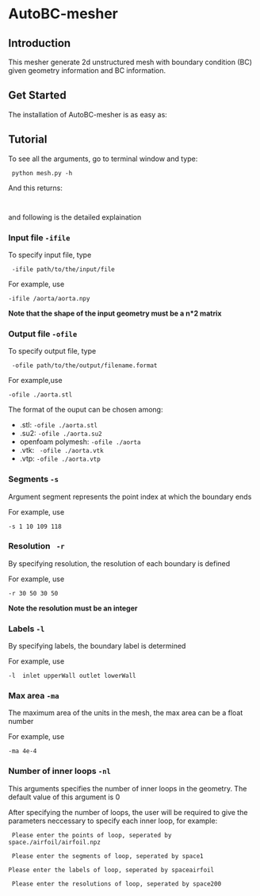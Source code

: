 # AutoBC-mesher
## Introduction

This mesher generate 2d unstructured mesh with boundary condition (BC) given geometry information and BC information.

## Get Started

The installation of AutoBC-mesher is as easy as:





## Tutorial

To see all the arguments, go to terminal window and type:

` python mesh.py -h`

And this returns: 

` `

and following is the detailed explaination

### Input file `-ifile`

To specify input file, type

` -ifile path/to/the/input/file` 

For example, use

` -ifile /aorta/aorta.npy  `

**Note that the shape of the input geometry must be a n*2 matrix**

### Output file `-ofile`

To specify output file, type

` -ofile path/to/the/output/filename.format` 

For example,use

` -ofile ./aorta.stl  `

The format of the ouput can be chosen among:

- .stl: ` -ofile ./aorta.stl  `
- .su2: ` -ofile ./aorta.su2  `
- openfoam polymesh: ` -ofile ./aorta  `
- .vtk: ` -ofile ./aorta.vtk`
- .vtp: ` -ofile ./aorta.vtp  `

### Segments `-s`

Argument segment represents the point index at which the boundary ends

For example, use 

`-s 1 10 109 118 `

### Resolution ` -r`

By specifying resolution, the resolution of each boundary is defined

For example, use

`-r 30 50 30 50`

**Note the resolution must be an integer**

### Labels `-l`

By specifying labels, the boundary label is determined

For example, use

`-l  inlet upperWall outlet lowerWall`

### Max area `-ma`

The maximum area of the units in the mesh, the max area can be a float number

For example, use

`-ma 4e-4`

### Number of inner loops `-nl`

This arguments specifies the number of inner loops in the geometry. The default value of this argument is 0

After specifying the number of loops, the user will be required to give the parameters neccessary to specify each inner loop, for example:

` Please enter the points of loop, seperated by space./airfoil/airfoil.npz` 

`
Please enter the segments of loop, seperated by space1`

`Please enter the labels of loop, seperated by spaceairfoil`

`
Please enter the resolutions of loop, seperated by space200`

#### 

